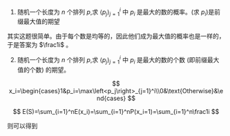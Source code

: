 1. 随机一个长度为 $n$ 个排列 $p$,求 $\langle p_j\rangle_{j=1}^i$ 中 $p_i$ 是最大的数的概率。(求 $p_{i}$)是前缀最大值的期望


其实这题很简单。由于每个数是均等的，因此他们成为最大值的概率也是一样的，于是答案为 $\frac1i$ 。




2. 随机一个长度为 $n$ 个排列 $p$,求 $\langle p_j\rangle_{j=1}^i$ 中 $p_i$ 是最大的数的个数 (即前缀最大值的个数) 的期望。


$$
x_i=\begin{cases}1&p_i=\max\left<p_j\right>_{j=1}^i\\0&\text{Otherwise}&\end{cases}
$$

$$
E(S)=\sum_{i=1}^nE(x_i)=\sum_{i=1}^nP(x_i=1)=\sum_{i=1}^n\frac1i
$$

则可以得到